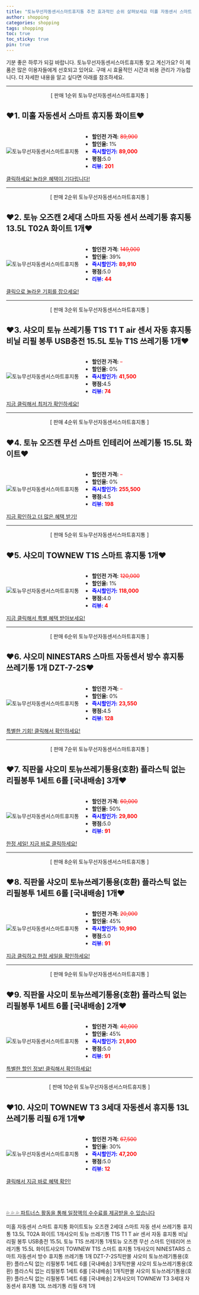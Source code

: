 ```yaml
---
title: "토뉴무선자동센서스마트휴지통 추천 효과적인 순위 살펴보세요 미홀 자동센서 스마트 휴지통 화이트"
author: shopping
categories: shopping
tags: shopping
toc: true
toc_sticky: true
pin: true
---
```

기분 좋은 하루가 되길 바랍니다. 토뉴무선자동센서스마트휴지통 찾고 계신가요? 이 제품은 많은 이용자들에게 선호되고 있어요. 구매 시 효율적인 시간과 비용 관리가 가능합니다. 더 자세한 내용을 알고 싶다면 아래를 참조하세요.

---
<p class="toplist" style="margin: 0 auto; display: block; width: fit-content;">[ 판매 1순위 토뉴무선자동센서스마트휴지통 ]</p>

<h2><strong>❤️1. 미홀 자동센서 스마트 휴지통 화이트❤️</strong></h2>

<div style="display: flex; align-items: center;">
    <div style="flex: 0.4;">
        <img src="https://thumbnail10.coupangcdn.com/thumbnails/remote/230x230ex/image/retail/images/2022/12/08/15/0/63826108-5165-4fad-9e13-abe780291e03.png" alt="토뉴무선자동센서스마트휴지통" style="max-width: 100%;">
    </div>
    <div style="flex: 0.6; margin-left: 10px;">
        <ul>
            <li><strong>할인전 가격:</strong> <del style="color: red;">89,900</del></li>
            <li><strong>할인율:</strong> 1%</li>
            <li><span style='color:blue'><strong>즉시할인가:</strong></span> <span style='color:red'><strong>89,000</strong></span></li>
            <li><strong>평점:</strong>5.0</li>
            <li><span style='color:blue'><strong>리뷰:</strong></span> <span style='color:red'><strong>201</strong></span></li>
        </ul>
    </div>
</div>
<div class="center">
    <a href="https://selin100587001.github.io?lptag=AF9450613&subid=githubio&pageKey=6979076198&traceid=V0-153&itemId=17042832701&vendorItemId=84217631876" class="myButton">
        클릭하세요! 놀라운 혜택이 기다립니다!
    </a>
</div>


---
<p class="toplist" style="margin: 0 auto; display: block; width: fit-content;">[ 판매 2순위 토뉴무선자동센서스마트휴지통 ]</p>

<h2><strong>❤️2. 토뉴 오즈캔 2세대 스마트 자동 센서 쓰레기통 휴지통 13.5L T02A 화이트 1개❤️</strong></h2>

<div style="display: flex; align-items: center;">
    <div style="flex: 0.4;">
        <img src="https://thumbnail9.coupangcdn.com/thumbnails/remote/230x230ex/image/vendor_inventory/b822/1a420079d2e0dcc94460cbb0b7cb505a45fe47dc7a0800e15b814d95ccc4.png" alt="토뉴무선자동센서스마트휴지통" style="max-width: 100%;">
    </div>
    <div style="flex: 0.6; margin-left: 10px;">
        <ul>
            <li><strong>할인전 가격:</strong> <del style="color: red;">149,000</del></li>
            <li><strong>할인율:</strong> 39%</li>
            <li><span style='color:blue'><strong>즉시할인가:</strong></span> <span style='color:red'><strong>89,910</strong></span></li>
            <li><strong>평점:</strong>5.0</li>
            <li><span style='color:blue'><strong>리뷰:</strong></span> <span style='color:red'><strong>44</strong></span></li>
        </ul>
    </div>
</div>
<div class="center">
    <a href="https://selin100587001.github.io?lptag=AF9450613&subid=githubio&pageKey=7530024502&traceid=V0-153&itemId=19768775031&vendorItemId=82416508157" class="myButton">
        클릭으로 놀라운 기회를 잡으세요!
    </a>
</div>


---
<p class="toplist" style="margin: 0 auto; display: block; width: fit-content;">[ 판매 3순위 토뉴무선자동센서스마트휴지통 ]</p>

<h2><strong>❤️3. 샤오미 토뉴 쓰레기통 T1S T1 T air 센서 자동 휴지통 비닐 리필 봉투 USB충전 15.5L 토뉴 T1S 쓰레기통 1개❤️</strong></h2>

<div style="display: flex; align-items: center;">
    <div style="flex: 0.4;">
        <img src="https://thumbnail10.coupangcdn.com/thumbnails/remote/230x230ex/image/vendor_inventory/1fe8/1ae7af5d994b47e0c03b77e4b987c179bfefea134d30791e8b3e74e86eac.jpg" alt="토뉴무선자동센서스마트휴지통" style="max-width: 100%;">
    </div>
    <div style="flex: 0.6; margin-left: 10px;">
        <ul>
            <li><strong>할인전 가격:</strong> <del style="color: red;">-</del></li>
            <li><strong>할인율:</strong> 0%</li>
            <li><span style='color:blue'><strong>즉시할인가:</strong></span> <span style='color:red'><strong>41,500</strong></span></li>
            <li><strong>평점:</strong>4.5</li>
            <li><span style='color:blue'><strong>리뷰:</strong></span> <span style='color:red'><strong>74</strong></span></li>
        </ul>
    </div>
</div>
<div class="center">
    <a href="https://selin100587001.github.io?lptag=AF9450613&subid=githubio&pageKey=5954423080&traceid=V0-153&itemId=10654229782&vendorItemId=86066441882" class="myButton">
        지금 클릭해서 최저가 확인하세요!
    </a>
</div>


---
<p class="toplist" style="margin: 0 auto; display: block; width: fit-content;">[ 판매 4순위 토뉴무선자동센서스마트휴지통 ]</p>

<h2><strong>❤️4. 토뉴 오즈캔 무선 스마트 인테리어 쓰레기통 15.5L 화이트❤️</strong></h2>

<div style="display: flex; align-items: center;">
    <div style="flex: 0.4;">
        <img src="https://thumbnail6.coupangcdn.com/thumbnails/remote/230x230ex/image/vendor_inventory/1e24/5d921eb17bf0b0cc2c793e950b95ef0311e1d3e07ae5d8e5b4372611477c.jpg" alt="토뉴무선자동센서스마트휴지통" style="max-width: 100%;">
    </div>
    <div style="flex: 0.6; margin-left: 10px;">
        <ul>
            <li><strong>할인전 가격:</strong> <del style="color: red;">-</del></li>
            <li><strong>할인율:</strong> 0%</li>
            <li><span style='color:blue'><strong>즉시할인가:</strong></span> <span style='color:red'><strong>255,500</strong></span></li>
            <li><strong>평점:</strong>4.5</li>
            <li><span style='color:blue'><strong>리뷰:</strong></span> <span style='color:red'><strong>198</strong></span></li>
        </ul>
    </div>
</div>
<div class="center">
    <a href="https://selin100587001.github.io?lptag=AF9450613&subid=githubio&pageKey=6784920217&traceid=V0-153&itemId=15968328589&vendorItemId=90775029491" class="myButton">
        지금 확인하고 더 많은 혜택 받기!
    </a>
</div>


---
<p class="toplist" style="margin: 0 auto; display: block; width: fit-content;">[ 판매 5순위 토뉴무선자동센서스마트휴지통 ]</p>

<h2><strong>❤️5. 샤오미 TOWNEW T1S 스마트 휴지통 1개❤️</strong></h2>

<div style="display: flex; align-items: center;">
    <div style="flex: 0.4;">
        <img src="https://thumbnail10.coupangcdn.com/thumbnails/remote/230x230ex/image/vendor_inventory/93a6/86691d12fd1f3047c772c715fbf821dd25656f4ecacd692654fc423638bc.jpeg" alt="토뉴무선자동센서스마트휴지통" style="max-width: 100%;">
    </div>
    <div style="flex: 0.6; margin-left: 10px;">
        <ul>
            <li><strong>할인전 가격:</strong> <del style="color: red;">120,000</del></li>
            <li><strong>할인율:</strong> 1%</li>
            <li><span style='color:blue'><strong>즉시할인가:</strong></span> <span style='color:red'><strong>118,000</strong></span></li>
            <li><strong>평점:</strong>4.0</li>
            <li><span style='color:blue'><strong>리뷰:</strong></span> <span style='color:red'><strong>4</strong></span></li>
        </ul>
    </div>
</div>
<div class="center">
    <a href="https://selin100587001.github.io?lptag=AF9450613&subid=githubio&pageKey=7258378969&traceid=V0-153&itemId=18481152350&vendorItemId=85620939945" class="myButton">
        지금 클릭해서 특별 혜택 받아보세요!
    </a>
</div>


---
<p class="toplist" style="margin: 0 auto; display: block; width: fit-content;">[ 판매 6순위 토뉴무선자동센서스마트휴지통 ]</p>

<h2><strong>❤️6. 샤오미 NINESTARS 스마트 자동센서 방수 휴지통 쓰레기통 1개 DZT-7-2S❤️</strong></h2>

<div style="display: flex; align-items: center;">
    <div style="flex: 0.4;">
        <img src="https://thumbnail6.coupangcdn.com/thumbnails/remote/230x230ex/image/vendor_inventory/0c2e/01b5c3cfe16428988ca157d5b518498e18b505a5af315a9f2159004760e4.jpg" alt="토뉴무선자동센서스마트휴지통" style="max-width: 100%;">
    </div>
    <div style="flex: 0.6; margin-left: 10px;">
        <ul>
            <li><strong>할인전 가격:</strong> <del style="color: red;">-</del></li>
            <li><strong>할인율:</strong> 0%</li>
            <li><span style='color:blue'><strong>즉시할인가:</strong></span> <span style='color:red'><strong>23,550</strong></span></li>
            <li><strong>평점:</strong>4.5</li>
            <li><span style='color:blue'><strong>리뷰:</strong></span> <span style='color:red'><strong>128</strong></span></li>
        </ul>
    </div>
</div>
<div class="center">
    <a href="https://selin100587001.github.io?lptag=AF9450613&subid=githubio&pageKey=277099536&traceid=V0-153&itemId=877737334&vendorItemId=5214471771" class="myButton">
        특별한 기회! 클릭해서 확인하세요!
    </a>
</div>


---
<p class="toplist" style="margin: 0 auto; display: block; width: fit-content;">[ 판매 7순위 토뉴무선자동센서스마트휴지통 ]</p>

<h2><strong>❤️7. 직판몰 샤오미 토뉴쓰레기통용(호환) 플라스틱 없는 리필봉투 1세트 6롤 [국내배송] 3개❤️</strong></h2>

<div style="display: flex; align-items: center;">
    <div style="flex: 0.4;">
        <img src="https://thumbnail10.coupangcdn.com/thumbnails/remote/230x230ex/image/vendor_inventory/f246/d8486b470510145d0c3e44c4a54856cb57b01222af98077069e218d5da46.jpg" alt="토뉴무선자동센서스마트휴지통" style="max-width: 100%;">
    </div>
    <div style="flex: 0.6; margin-left: 10px;">
        <ul>
            <li><strong>할인전 가격:</strong> <del style="color: red;">60,000</del></li>
            <li><strong>할인율:</strong> 50%</li>
            <li><span style='color:blue'><strong>즉시할인가:</strong></span> <span style='color:red'><strong>29,800</strong></span></li>
            <li><strong>평점:</strong>5.0</li>
            <li><span style='color:blue'><strong>리뷰:</strong></span> <span style='color:red'><strong>91</strong></span></li>
        </ul>
    </div>
</div>
<div class="center">
    <a href="https://selin100587001.github.io?lptag=AF9450613&subid=githubio&pageKey=7495281969&traceid=V0-153&itemId=19608409918&vendorItemId=86608769744" class="myButton">
        한정 세일! 지금 바로 클릭하세요!
    </a>
</div>


---
<p class="toplist" style="margin: 0 auto; display: block; width: fit-content;">[ 판매 8순위 토뉴무선자동센서스마트휴지통 ]</p>

<h2><strong>❤️8. 직판몰 샤오미 토뉴쓰레기통용(호환) 플라스틱 없는 리필봉투 1세트 6롤 [국내배송] 1개❤️</strong></h2>

<div style="display: flex; align-items: center;">
    <div style="flex: 0.4;">
        <img src="https://thumbnail10.coupangcdn.com/thumbnails/remote/230x230ex/image/vendor_inventory/d0d7/25d174810b76bdac2346708d6986d53f37dda3e5880f1f8790dd6e59e3b4.jpg" alt="토뉴무선자동센서스마트휴지통" style="max-width: 100%;">
    </div>
    <div style="flex: 0.6; margin-left: 10px;">
        <ul>
            <li><strong>할인전 가격:</strong> <del style="color: red;">20,000</del></li>
            <li><strong>할인율:</strong> 45%</li>
            <li><span style='color:blue'><strong>즉시할인가:</strong></span> <span style='color:red'><strong>10,990</strong></span></li>
            <li><strong>평점:</strong>5.0</li>
            <li><span style='color:blue'><strong>리뷰:</strong></span> <span style='color:red'><strong>91</strong></span></li>
        </ul>
    </div>
</div>
<div class="center">
    <a href="https://selin100587001.github.io?lptag=AF9450613&subid=githubio&pageKey=7495281969&traceid=V0-153&itemId=19608409917&vendorItemId=87368304287" class="myButton">
        지금 클릭하고 한정 세일을 확인하세요!
    </a>
</div>


---
<p class="toplist" style="margin: 0 auto; display: block; width: fit-content;">[ 판매 9순위 토뉴무선자동센서스마트휴지통 ]</p>

<h2><strong>❤️9. 직판몰 샤오미 토뉴쓰레기통용(호환) 플라스틱 없는 리필봉투 1세트 6롤 [국내배송] 2개❤️</strong></h2>

<div style="display: flex; align-items: center;">
    <div style="flex: 0.4;">
        <img src="https://thumbnail8.coupangcdn.com/thumbnails/remote/230x230ex/image/vendor_inventory/f69f/b9935064209d0f844b8168296b596604022bef1e7cd0f1c8a2024318c010.jpg" alt="토뉴무선자동센서스마트휴지통" style="max-width: 100%;">
    </div>
    <div style="flex: 0.6; margin-left: 10px;">
        <ul>
            <li><strong>할인전 가격:</strong> <del style="color: red;">40,000</del></li>
            <li><strong>할인율:</strong> 45%</li>
            <li><span style='color:blue'><strong>즉시할인가:</strong></span> <span style='color:red'><strong>21,800</strong></span></li>
            <li><strong>평점:</strong>5.0</li>
            <li><span style='color:blue'><strong>리뷰:</strong></span> <span style='color:red'><strong>91</strong></span></li>
        </ul>
    </div>
</div>
<div class="center">
    <a href="https://selin100587001.github.io?lptag=AF9450613&subid=githubio&pageKey=7495281969&traceid=V0-153&itemId=19608409919&vendorItemId=86608769836" class="myButton">
        특별한 할인 정보! 클릭해서 확인하세요!
    </a>
</div>


---
<p class="toplist" style="margin: 0 auto; display: block; width: fit-content;">[ 판매 10순위 토뉴무선자동센서스마트휴지통 ]</p>

<h2><strong>❤️10. 샤오미 TOWNEW T3 3세대 자동센서 휴지통 13L 쓰레기통 리필 6개 1개❤️</strong></h2>

<div style="display: flex; align-items: center;">
    <div style="flex: 0.4;">
        <img src="https://thumbnail10.coupangcdn.com/thumbnails/remote/230x230ex/image/vendor_inventory/9e6c/b1fdbd4c57855d144e2f28f7f17fc1276041c960c15040f43b8ff7e5eba3.png" alt="토뉴무선자동센서스마트휴지통" style="max-width: 100%;">
    </div>
    <div style="flex: 0.6; margin-left: 10px;">
        <ul>
            <li><strong>할인전 가격:</strong> <del style="color: red;">67,500</del></li>
            <li><strong>할인율:</strong> 30%</li>
            <li><span style='color:blue'><strong>즉시할인가:</strong></span> <span style='color:red'><strong>47,200</strong></span></li>
            <li><strong>평점:</strong>5.0</li>
            <li><span style='color:blue'><strong>리뷰:</strong></span> <span style='color:red'><strong>12</strong></span></li>
        </ul>
    </div>
</div>
<div class="center">
    <a href="https://selin100587001.github.io?lptag=AF9450613&subid=githubio&pageKey=6295596383&traceid=V0-153&itemId=12990545926&vendorItemId=80254374673" class="myButton">
        클릭해서 지금 바로 혜택 확인!
    </a>
</div>

<br><br><br>[💦 💦 💦 파트너스 활동을 통해 일정액의 수수료를 제공받을 수 있습니다](https://link.coupang.com/a/bcpT2c)<br><br>미홀 자동센서 스마트 휴지통 화이트토뉴 오즈캔 2세대 스마트 자동 센서 쓰레기통 휴지통 13.5L T02A 화이트 1개샤오미 토뉴 쓰레기통 T1S T1 T air 센서 자동 휴지통 비닐 리필 봉투 USB충전 15.5L 토뉴 T1S 쓰레기통 1개토뉴 오즈캔 무선 스마트 인테리어 쓰레기통 15.5L 화이트샤오미 TOWNEW T1S 스마트 휴지통 1개샤오미 NINESTARS 스마트 자동센서 방수 휴지통 쓰레기통 1개 DZT-7-2S직판몰 샤오미 토뉴쓰레기통용(호환) 플라스틱 없는 리필봉투 1세트 6롤 [국내배송] 3개직판몰 샤오미 토뉴쓰레기통용(호환) 플라스틱 없는 리필봉투 1세트 6롤 [국내배송] 1개직판몰 샤오미 토뉴쓰레기통용(호환) 플라스틱 없는 리필봉투 1세트 6롤 [국내배송] 2개샤오미 TOWNEW T3 3세대 자동센서 휴지통 13L 쓰레기통 리필 6개 1개